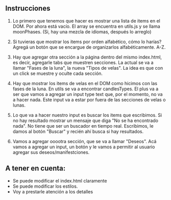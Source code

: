 ## Instrucciones

1. Lo primero que tenemos que hacer es mostrar una lista de items en el DOM. Por ahora está vacío.
   El array se encuentra en utils.js y se llama moonPhases.
   (Si, hay una mezcla de idiomas, después lo arreglo)

2. Si tuvieras que mostrar los items por orden alfabético, cómo lo harías? Agregá un botón que se encargue de organizarlos alfabéticamente. A-Z.

3. Hay que agregar otra sección a la página dentro del mismo index.html, es decir, agregarle tabs que muestren secciones. La actual se va a llamar "Fases de la luna", la nueva "Tipos de velas".
   La idea es que con un click se muestre y oculte cada sección. 

4. Hay que mostrar los items de velas en el DOM como hicimos con las fases de la luna. En utils se va a encontrar candlesTypes.
   El plus va a ser que vamos a agregar un input type text que, por el momento, no va a hacer nada.
   Este input va a estar por fuera de las secciones de velas o lunas.

5. Lo que va a hacer nuestro input es buscar los items que escribimos. Si no hay resultado mostrar un mensaje que diga "No se ha encontrado nada".
   No tiene que ser un buscador en tiempo real. Escribimos, le damos al botón "Buscar" y recién ahí busca si hay resultados.

6. Vamos a agregar ooootra sección, que se va a llamar "Deseos". Acá vamos a agregar un input, un botón y le vamos a permitir al usuario agregar sus deseos/manifestciones.

## A tener en cuenta:

- Se puede modificar el index.html claramente
- Se puede modificar los estilos.
- Voy a prestarle atención a los detalles
